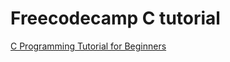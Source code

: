 # Freecodecamp C tutorial

[C Programming Tutorial for Beginners](https://www.youtube.com/watch?v=KJgsSFOSQv0)
